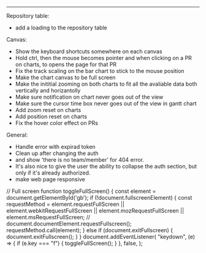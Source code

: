 

---------------------

Repository table:
- add a loading to the repository table

Canvas:
- Show the keyboard shortcuts somewhere on each canvas
- Hold ctrl, then the mouse becomes pointer and when clicking on a PR on charts, to opens the page for that PR
- Fix the track scaling on the bar chart to stick to the mouse position
- Make the chart canvas to be full screen
- Make the inititial zooming on both charts to fit all the avaliable data both vertically and horizantolly
- Make sure notification on chart never goes out of the view
- Make sure the cursor time box never goes out of the view in gantt chart
- Add zoom reset on charts
- Add position reset on charts
- Fix the hover color effect on PRs

General:
- Handle error with expirad token
- Clean up after changing the auth
- and show 'there is no team/member' for 404 error.
- It's also nice to give the user the ability to collapse the auth section, but only if it's already authorized.
- make web page responsive

// Full screen
function toggleFullScreen() {
  const element = document.getElementById('gb');
  if (!document.fullscreenElement) {
const requestMethod = element.requestFullScreen || element.webkitRequestFullScreen || element.mozRequestFullScreen || element.msRequestFullScreen;
//     document.documentElement.requestFullscreen();
    requestMethod.call(element);
  } else if (document.exitFullscreen) {
    document.exitFullscreen();
  }
}
document.addEventListener(
  "keydown",
  (e) => {
    if (e.key === "f") {
      toggleFullScreen();
    }
  },
  false,
);
